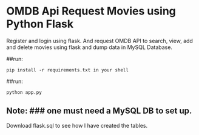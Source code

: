 # OMDB Api Request Movies using Python Flask
Register and login using flask. And request OMDB API to search, view, add and delete movies using flask and dump data in MySQL Database.


##run:
```
pip install -r requirements.txt in your shell
```

##run:
```
python app.py 
```

## Note: ### one must need a MySQL DB to set up.
Download flask.sql to see how I have created the tables.
